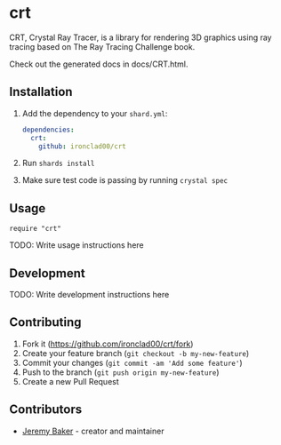# crt

CRT, Crystal Ray Tracer, is a library for rendering 3D graphics using ray tracing based on The Ray Tracing Challenge book.

Check out the generated docs in docs/CRT.html.

## Installation

1. Add the dependency to your `shard.yml`:

   ```yaml
   dependencies:
     crt:
       github: ironclad00/crt
   ```

2. Run `shards install`

3. Make sure test code is passing by running `crystal spec`

## Usage

```crystal
require "crt"
```

TODO: Write usage instructions here

## Development

TODO: Write development instructions here

## Contributing

1. Fork it (<https://github.com/ironclad00/crt/fork>)
2. Create your feature branch (`git checkout -b my-new-feature`)
3. Commit your changes (`git commit -am 'Add some feature'`)
4. Push to the branch (`git push origin my-new-feature`)
5. Create a new Pull Request

## Contributors

- [Jeremy Baker](https://github.com/ironclad00) - creator and maintainer
